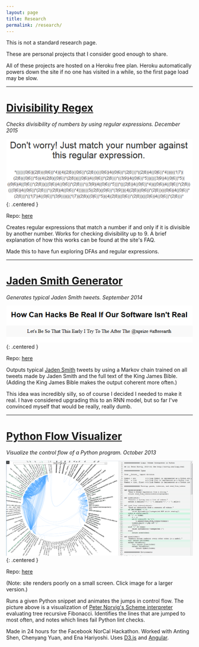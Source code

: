 ```yaml
---
layout: page
title: Research
permalink: /research/
---
```


This is not a standard research page.



These are personal projects that I consider good enough to share.

All of these projects are hosted on a Heroku free plan. Heroku
automatically powers down the site if no one has visited in a while,
so the first page load may be slow.

-----------------------

<p></p>

# [Divisibility Regex](http://divisibilityregex.herokuapp.com/)

*Checks divisibility of numbers by using regular expressions. December 2015*

![Screenshot of a big regex](/public/project-pics/divisibility.png)
{: .centered }

Repo: [here](https://github.com/alexirpan/divisibility-regex)

Creates regular expressions that match a number if and only if it is divisible
by another number. Works for checking divisibility up to 9.
A brief explanation of how this works can be found at the
site's FAQ.

Made this to have fun exploring DFAs and regular expressions.

-----------------------

<p></p>

# [Jaden Smith Generator](http://jaden-generator.herokuapp.com/)

*Generates typical Jaden Smith tweets. September 2014*

![A typical Jaden Smith tweet](/public/project-pics/jaden.png)
{: .centered }

Repo: [here](https://github.com/alexirpan/Jaden-Smith-Generator)

Outputs typical [Jaden Smith](https://twitter.com/officialjaden) tweets
by using a Markov chain trained on
all tweets made by Jaden Smith and the full text of the King
James Bible. (Adding the King James Bible makes the output coherent more
often.)

This idea was incredibly silly, so of course I decided I needed to make it real.
I have considered upgrading this to an RNN model, but
so far I've convinced myself that would be really, really dumb.

-----------------------

<p></p>

# [Python Flow Visualizer](http://python-flow-visualizer.herokuapp.com/)

*Visualize the control flow of a Python program. October 2013*

[![Visualized control flow for memoized Fibonacci](/public/project-pics/python.png)](/public/project-pics/python.png)
{: .centered }

Repo: [here](https://github.com/alexirpan/python-visualizer)

(Note: site renders poorly on a small screen. Click image for a larger version.)

Runs a given Python snippet and animates the jumps in control flow.
The picture above is a visualization of [Peter Norvig's Scheme interpreter](http://norvig.com/lispy.html)
evaluating tree recursive Fibonacci. Identifies the lines that are jumped to most
often, and notes which lines fail Python lint checks.

Made in 24 hours for the Facebook NorCal Hackathon. Worked with
Anting Shen, Chenyang Yuan, and Ena Hariyoshi. Uses [D3.js](https://d3js.org/) and
[Angular](https://angularjs.org/).


